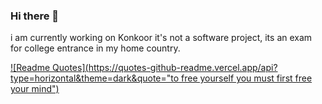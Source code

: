 ### Hi there 👋

i am currently working on Konkoor it's not a software project, its an exam for college entrance in my home country.

[![Readme Quotes](https://quotes-github-readme.vercel.app/api?type=horizontal&theme=dark&quote="to free yourself you must first free your mind")](https://github.com/piyushsuthar/github-readme-quotes)
